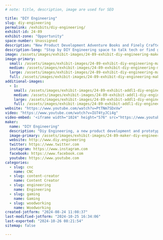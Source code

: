 ```yaml
---
# note: title, description, image are used for SEO

title: "DIY Engineering"
slug: diy-engineering
permalink: /exhibits/diy-engineering/
exhibit-id: 24-89
exhibit-zone: "Opportunity"
space-number: Unassigned
description: "New Product Development Adventure Books and Finely Crafted Arcade Emulation Handhelds that Inspire."
description-long: "Stop by DIY Engineering space to talk tech or find guidance in his DIY New Product Development Adventure book or grab a limited edition finely crafted Arcade Emulation Handheld."
image: /assets/images/exhibit-images/24-89-exhibit-diy-engineering-maker-fair-a-large.jpg
image-primary: 
  small: /assets/images/exhibit-images/24-89-exhibit-diy-engineering-maker-fair-a-small.jpg
  medium: /assets/images/exhibit-images/24-89-exhibit-diy-engineering-maker-fair-a-medium.jpg
  large: /assets/images/exhibit-images/24-89-exhibit-diy-engineering-maker-fair-a-large.jpg
  full: /assets/images/exhibit-images/24-89-exhibit-diy-engineering-maker-fair-a-full.jpg
additional-images: 
  - 1:
    small: /assets/images/exhibit-images/24-89-exhibit-addl1-diy-engineering-maker-fair-promo-small.png
    medium: /assets/images/exhibit-images/24-89-exhibit-addl1-diy-engineering-maker-fair-promo-medium.png
    large: /assets/images/exhibit-images/24-89-exhibit-addl1-diy-engineering-maker-fair-promo-large.png
    full: /assets/images/exhibit-images/24-89-exhibit-addl1-diy-engineering-maker-fair-promo-full.png
website: "https://www.youtube.com/watch?v=PtTNm7SDxVw"
video: "https://www.youtube.com/watch?v=IU74tyJCi4g"
video-embed: '<iframe width="1024" height="576" src="https://www.youtube.com/embed/IU74tyJCi4g?feature=oembed" frameborder="0" allow="accelerometer; autoplay; clipboard-write; encrypted-media; gyroscope; picture-in-picture; web-share" referrerpolicy="strict-origin-when-cross-origin" allowfullscreen title="Episode 039: Engineering a Better Retro Handheld, The RKDR 3"></iframe>'
maker: 
  name: "DIY Engineering"
  description: "Diy Engineering, a new product development and prototyping vlogger that creates innovative multi-disciplined designs and uniquely hand crafted products using desktop fabrication and engineering disciplines."
  image-primary: /assets/images/exhibit-images/24-89-maker-diy-engineering-diy-engineering-new-flat-pocket-medium.png
  website: http://www.diy.engineering
  twitter: https://www.twitter.com
  instagram: https://www.instagram.com
  facebook: https://www.facebook.com
  youtube: https://www.youtube.com
categories: 
  - slug: cnc
    name: CNC
  - slug: content-creator
    name: Content Creator
  - slug: engineering
    name: Engineering
  - slug: gaming
    name: Gaming
  - slug: woodworking
    name: Woodworking
created-jotform: "2024-08-24 11:08:37"
last-modified-jotform: "2024-10-25 16:34:06"
last-exported: "2024-10-26 08:21:54"
sitemap: false

---
```

